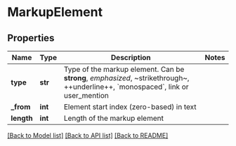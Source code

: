 # MarkupElement

## Properties
Name | Type | Description | Notes
------------ | ------------- | ------------- | -------------
**type** | **str** | Type of the markup element. Can be **strong**, *emphasized*, ~strikethrough~, ++underline++, &#x60;monospaced&#x60;, link or user_mention | 
**_from** | **int** | Element start index (zero-based) in text | 
**length** | **int** | Length of the markup element | 

[[Back to Model list]](../README.md#documentation-for-models) [[Back to API list]](../README.md#documentation-for-api-endpoints) [[Back to README]](../README.md)


